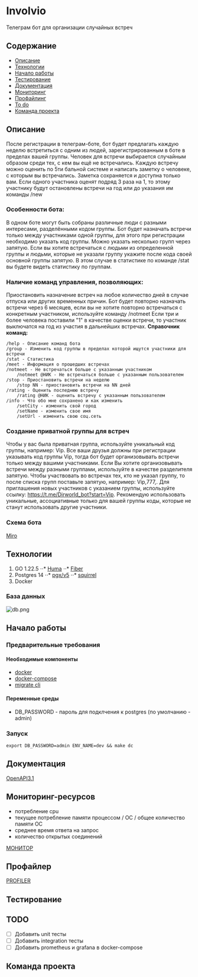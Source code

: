 # Involvio

Телеграм бот для организации случайных встреч

## Содержание
- [Описание](#Описание)
- [Технологии](#технологии)
- [Начало работы](#начало-работы)
- [Тестирование](#тестирование)
- [Документация](#Документация)
- [Мониторинг](#Мониторинг-ресурсов)
- [Профайлинг](#Профайлер)
- [To do](#todo)
- [Команда проекта](#команда-проекта)

## Описание
После регистрации в телеграм-боте, бот будет предлагать каждую неделю встретиться с одним из людей, зарегистрированным в боте в пределах вашей группы. Человек для встречи выбирается случайным образом среди тех, с кем вы ещё не встречались. Каждую встречу можно оценить по 5ти бальной системе и написать заметку о человеке, с которым вы встречались. Заметка сохраняется и доступна только вам.
Если одного участника оценят подряд 3 раза на 1, то этому участнику будут остановлены встречи на год или до указания им команды /new

### Особенности бота:
В одном боте могут быть собраны различные люди с разными интересами, разделёнными кодом группы. Бот будет назначать встречи только между участниками одной группы, для этого при регистрации необходимо указать код группы.
Можно указать несколько групп через запятую. Если вы хотите встречаться с людьми из определенной группы и людьми, которые не указали группу укажите после кода своей основной группы запятую. В этом случае в статистике по команде /stat вы будете видеть статистику по группам.

### Наличие команд управления, позволяющих:
Приостановить назначение встреч на любое количество дней в случае отпуска или других временных причин.
Бот будет повторно назначать встречи через 6 месяцев, если вы не хотите повторно встречаться с конкретным участником, используйте команду /notmeet
Если три и более человека поставили "1" в качестве оценки встречи, то участник выключатся на год из участия в дальнейших встречах.
**Справочник команд:**
```
/help - Описание команд бота
/group - Изменить код группы в пределах которой ищутся участники для встречи
/stat - Статистика
/meet - Информация о прошедших встречах
/notmeet - Не встречаться больше с указанным участником
    /notmeet @НИК - Не встречаться больше с указанным пользователем
/stop - Приостановить встречи на неделю
    /stop NN - приостановить встречи на NN дней
/rating - Оценить последнюю встречу
    /rating @НИК - оценить встречу с указанным пользователем
/info - Что обо мне сохранено и как изменить
    /setCity - изменить свой город
    /setName - изменить свое имя
    /setUrl - изменить свою соц.сеть
```
### Создание приватной группы для встреч
Чтобы у вас была приватная группа, используйте уникальный код группы, например: Vip. Все ваши друзья должны при регистрации указывать код группы Vip, тогда бот будет организовывать встречи только между вашими участниками. Если Вы хотите организовывать встречи между разными группами, используйте в качестве разделителя запятую. Чтобы участвовать во встречах тех, кто не указал группу, то после списка групп поставьте запятую, например: Vip,777,. Для приглашения новых участников с указанием группы, используйте ссылку: https://t.me/Dirworld_bot?start=Vip. Рекомендую использовать уникальные, ассоциативные только для вашей группы коды, которые не станут использовать другие участники.

### Схема бота
[Miro](https://miro.com/welcomeonboard/U2I4Q0xiZ0hlUzNuR0dadHBvN0Z0UVNnbktPdVR5VnAwVFVya1k2dkFsbzNrUzh6OTNYNXRvZVBtZXAxR3NXQXwzMDc0NDU3MzQ5MTY0OTMxNDg4fDI=?share_link_id=406521025617)

## Технологии

1. GO 1.22.5
⋅⋅* [Huma](https://huma.rocks/)
⋅⋅* [Fiber](https://github.com/gofiber/fiber)
2. Postgres 14
⋅⋅* [pgx/v5](https://github.com/jackc/pgx)
⋅⋅* [squirrel](https://github.com/Masterminds/squirrel)
3. Docker

### База данных
![db.png](docs/img/db.png)

## Начало работы

### Предварительные требования
#### Необходимые компоненты
- [docker](https://docs.docker.com/engine/install/)
- [docker-compose](https://docs.docker.com/compose/install/)
- [migrate cli](https://pkg.go.dev/github.com/golang-migrate/migrate/v4#readme-cli-usage)
#### Переменные среды
- DB_PASSWORD - пароль для подклчения к postgres (по умолчанию - admin)
### Запуск
```shell
export DB_PASSWORD=admin ENV_NAME=dev && make dc
```

## Документация
[OpenAPI3.1](http://127.0.0.1:8000/docs)

## Мониторинг-ресурсов
- потребление cpu
- текущее потребление памяти процессом / ОС / общее количество памяти OC
- среднее время ответа на запрос
- количество открытых соединений

[МОНИТОР](http://127.0.0.1:8000/monitor)

## Профайлер
[PROFILER](http://127.0.0.1:8000/debug/pprof/)

## Тестирование

## TODO
- [ ] Добавить unit тесты
- [ ] Добавить integration тесты
- [ ] Добавить prometheus и grafana в docker-compose

## Команда проекта

